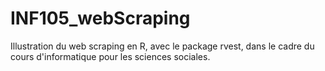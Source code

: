 # INF105_webScraping
 Illustration du web scraping en R, avec le package rvest, dans le cadre du cours d'informatique pour les sciences sociales.
